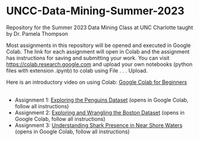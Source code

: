 # UNCC-Data-Mining-Summer-2023
Repository for the Summer 2023 Data Mining Class at UNC Charlotte taught by Dr. Pamela Thompson<br>

Most assignments in this repository will be opened and executed in Google Colab. The link for each assignment will open in Colab and the assignment has instructions for saving and submitting your work. You can visit https://colab.research.google.com and upload your own notebooks (python files with extension .ipynb) to colab using File . . . Upload.<br>

Here is an introductory video on using Colab: <a href="https://www.youtube.com/watch?v=RLYoEyIHL6A">Google Colab for Beginners</a><br><br>
<ul>
  <li>Assignment 1: <a href="https://githubtocolab.com/plthomps/UNCC-Data-Mining-Summer-2023/blob/main/Exploring_Penguins.ipynb">Exploring the Penguins Dataset</a> (opens in Google Colab, follow all instructions)</li>
    <li>Assignment 2: <a href="https://githubtocolab.com/plthomps/UNCC-Data-Mining-Summer-2023/blob/main/Lab_Exercise_2.ipynb">Exploring and Wrangling the Boston Dataset</a> (opens in Google Colab, follow all instructions)</li>
      <li>Assignment 3: <a href="https://githubtocolab.com/plthomps/UNCC-Data-Mining-Summer-2023/blob/main/Detecting_Shark_Presence.ipynb">Understanding Shark Presence in Near Shore Waters</a> (opens in Google Colab, follow all instructions)</li>
</ul>
